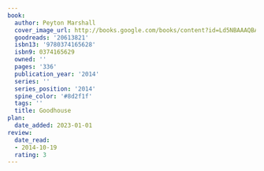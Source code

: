 ```yaml
---
book:
  author: Peyton Marshall
  cover_image_url: http://books.google.com/books/content?id=Ld5NBAAAQBAJ&printsec=frontcover&img=1&zoom=1&edge=curl&source=gbs_api
  goodreads: '20613821'
  isbn13: '9780374165628'
  isbn9: 0374165629
  owned: ''
  pages: '336'
  publication_year: '2014'
  series: ''
  series_position: '2014'
  spine_color: '#8d2f1f'
  tags: ''
  title: Goodhouse
plan:
  date_added: 2023-01-01
review:
  date_read:
  - 2014-10-19
  rating: 3
---
```

